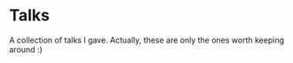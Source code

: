Talks
=====

A collection of talks I gave. Actually, these are only the ones worth keeping around :)